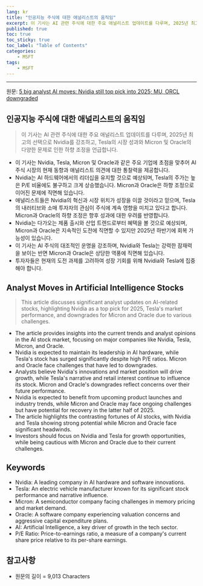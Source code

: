 ```yaml
---
lang: kr
title: "인공지능 주식에 대한 애널리스트의 움직임"
excerpt: 이 기사는 AI 관련 주식에 대한 주요 애널리스트 업데이트를 다루며, 2025년 최고의 선택으로 Nvidia를 강조하고, Tesla의 시장 성과와 Micron 및 Oracle의 다양한 문제로 인한 하향 조정을 언급합니다.
published: true
toc: true
toc_sticky: true
toc_label: "Table of Contents"
categories:
    - MSFT
tags:
    - MSFT
---
```


---

  원문: [5 big analyst AI moves: Nvidia still top pick into 2025; MU, ORCL downgraded](https://www.investing.com/news/stock-market-news/5-big-analyst-ai-moves-nvidia-still-top-pick-into-2025-mu-orcl-downgraded-3786027)

## 인공지능 주식에 대한 애널리스트의 움직임

> 이 기사는 AI 관련 주식에 대한 주요 애널리스트 업데이트를 다루며, 2025년 최고의 선택으로 Nvidia를 강조하고, Tesla의 시장 성과와 Micron 및 Oracle의 다양한 문제로 인한 하향 조정을 언급합니다.


- 이 기사는 Nvidia, Tesla, Micron 및 Oracle과 같은 주요 기업에 초점을 맞추어 AI 주식 시장의 현재 동향과 애널리스트 의견에 대한 통찰력을 제공합니다.
- Nvidia는 AI 하드웨어에서의 리더십을 유지할 것으로 예상되며, Tesla의 주가는 높은 P/E 비율에도 불구하고 크게 상승했습니다. Micron과 Oracle은 하향 조정으로 이어진 문제에 직면해 있습니다.
- 애널리스트들은 Nvidia의 혁신과 시장 위치가 성장을 이끌 것이라고 믿으며, Tesla의 내러티브와 소매 투자자의 관심이 주식에 계속 영향을 미치고 있다고 합니다. Micron과 Oracle의 하향 조정은 향후 성과에 대한 우려를 반영합니다.
- Nvidia는 다가오는 제품 출시와 산업 트렌드로부터 혜택을 볼 것으로 예상되며, Micron과 Oracle은 지속적인 도전에 직면할 수 있지만 2025년 하반기에 회복 가능성이 있습니다.
- 이 기사는 AI 주식의 대조적인 운명을 강조하며, Nvidia와 Tesla는 강력한 잠재력을 보이는 반면 Micron과 Oracle은 상당한 역풍에 직면해 있습니다.
- 투자자들은 현재의 도전 과제를 고려하여 성장 기회를 위해 Nvidia와 Tesla에 집중해야 합니다.

## Analyst Moves in Artificial Intelligence Stocks

> This article discusses significant analyst updates on AI-related stocks, highlighting Nvidia as a top pick for 2025, Tesla's market performance, and downgrades for Micron and Oracle due to various challenges.


- The article provides insights into the current trends and analyst opinions in the AI stock market, focusing on major companies like Nvidia, Tesla, Micron, and Oracle.
- Nvidia is expected to maintain its leadership in AI hardware, while Tesla's stock has surged significantly despite high P/E ratios. Micron and Oracle face challenges that have led to downgrades.
- Analysts believe Nvidia's innovations and market position will drive growth, while Tesla's narrative and retail interest continue to influence its stock. Micron and Oracle's downgrades reflect concerns over their future performance.
- Nvidia is expected to benefit from upcoming product launches and industry trends, while Micron and Oracle may face ongoing challenges but have potential for recovery in the latter half of 2025.
- The article highlights the contrasting fortunes of AI stocks, with Nvidia and Tesla showing strong potential while Micron and Oracle face significant headwinds.
- Investors should focus on Nvidia and Tesla for growth opportunities, while being cautious with Micron and Oracle due to their current challenges.

## Keywords

- Nvidia: A leading company in AI hardware and software innovations.
- Tesla: An electric vehicle manufacturer known for its significant stock performance and narrative influence.
- Micron: A semiconductor company facing challenges in memory pricing and market demand.
- Oracle: A software company experiencing valuation concerns and aggressive capital expenditure plans.
- AI: Artificial Intelligence, a key driver of growth in the tech sector.
- P/E Ratio: Price-to-earnings ratio, a measure of a company's current share price relative to its per-share earnings.

## 참고사항

- 원문의 길이 = 9,013 Characters

